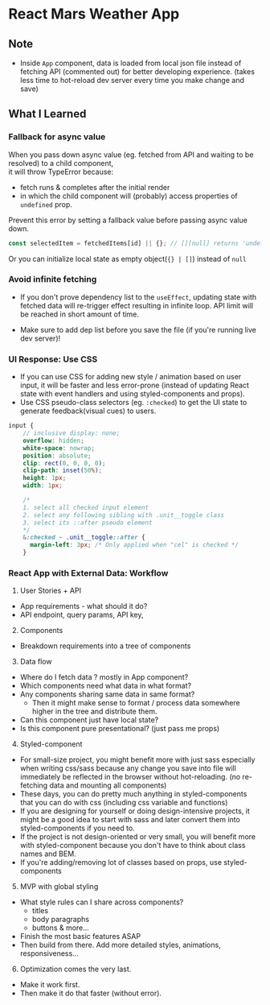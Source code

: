 # React Mars Weather App

## Note

- Inside `App` component, data is loaded from local json file instead of fetching API (commented out) for better developing experience. (takes less time to hot-reload dev server every time you make change and save)

## What I Learned

### Fallback for async value

When you pass down async value (eg. fetched from API and waiting to be resolved) to a child component,  
it will throw TypeError because:

- fetch runs & completes after the initial render
- in which the child component will (probably) access properties of `undefined` prop.

Prevent this error by setting a fallback value before passing async value down.

```js
const selectedItem = fetchedItems[id] || {}; // [][null] returns 'undefined'
```

Or you can initialize local state as empty object(`{} | []`) instead of `null`

### Avoid infinite fetching

- If you don't prove dependency list to the `useEffect`, updating state with fetched data will re-trigger effect resulting in infinite loop. API limit will be reached in short amount of time.

- Make sure to add dep list before you save the file (if you're running live dev server)!

### UI Response: Use CSS

- If you can use CSS for adding new style / animation based on user input, it will be faster and less error-prone (instead of updating React state with event handlers and using styled-components and props).
- Use CSS pseudo-class selectors (eg. `:checked`) to get the UI state to generate feedback(visual cues) to users.

```scss
input {
    // inclusive display: none;
    overflow: hidden;
    white-space: nowrap;
    position: absolute;
    clip: rect(0, 0, 0, 0);
    clip-path: inset(50%);
    height: 1px;
    width: 1px;

    /*
    1. select all checked input element
    2. select any following sibling with .unit__toggle class
    3. select its ::after pseudo element
    */
    &:checked ~ .unit__toggle::after {
      margin-left: 3px; /* Only applied when "cel" is checked */
    }

```

### React App with External Data: Workflow

1. User Stories + API

- App requirements - what should it do?
- API endpoint, query params, API key,

2. Components

- Breakdown requirements into a tree of components

3. Data flow

- Where do I fetch data ? mostly in App component?
- Which components need what data in what format?
- Any components sharing same data in same format?
  - Then it might make sense to format / process data somewhere higher in the tree and distribute them.
- Can this component just have local state?
- Is this component pure presentational? (just pass me props)

4. Styled-component

- For small-size project, you might benefit more with just sass especially when writing css/sass because any change you save into file will immediately be reflected in the browser without hot-reloading. (no re-fetching data and mounting all components)
- These days, you can do pretty much anything in styled-components that you can do with css (including css variable and functions)
- If you are designing for yourself or doing design-intensive projects, it might be a good idea to start with sass and later convert them into styled-components if you need to.
- If the project is not design-oriented or very small, you will benefit more with styled-component because you don't have to think about class names and BEM.
- If you're adding/removing lot of classes based on props, use styled-components

5. MVP with global styling

- What style rules can I share across components?
  - titles
  - body paragraphs
  - buttons & more...
- Finish the most basic features ASAP
- Then build from there. Add more detailed styles, animations, responsiveness...

6. Optimization comes the very last.

- Make it work first.
- Then make it do that faster (without error).
